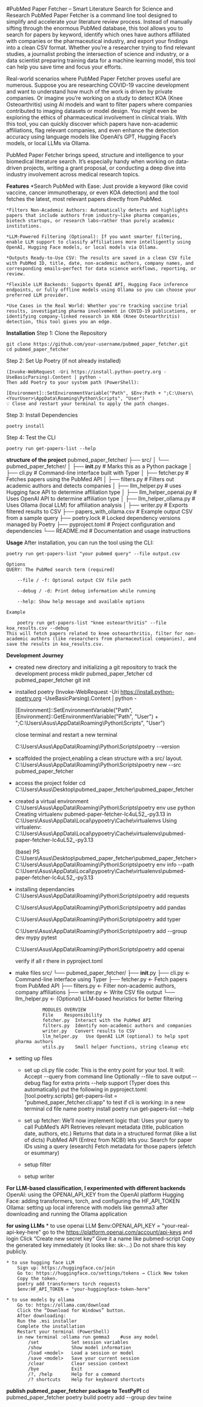 #PubMed Paper Fetcher – Smart Literature Search for Science and Research
PubMed Paper Fetcher is a command line tool designed to simplify and accelerate your literature review process. Instead of manually sifting through the enormous PubMed database, this tool allows you to search for papers by keyword, identify which ones have authors affiliated with companies or the pharmaceutical industry, and export your findings into a clean CSV format. Whether you’re a researcher trying to find relevant studies, a journalist probing the intersection of science and industry, or a data scientist preparing training data for a machine learning model, this tool can help you save time and focus your efforts.

Real-world scenarios where PubMed Paper Fetcher proves useful are numerous. Suppose you are researching COVID-19 vaccine development and want to understand how much of the work is driven by private companies. Or imagine you’re working on a study to detect KOA (Knee Osteoarthritis) using AI models and want to filter papers where companies contributed to imaging datasets or model design. You might even be exploring the ethics of pharmaceutical involvement in clinical trials. With this tool, you can quickly discover which papers have non-academic affiliations, flag relevant companies, and even enhance the detection accuracy using language models like OpenAI’s GPT, Hugging Face’s models, or local LLMs via Ollama.

PubMed Paper Fetcher brings speed, structure and intelligence to your biomedical literature search. It’s especially handy when working on data-driven projects, writing a grant proposal, or conducting a deep dive into industry involvement across medical research topics.


**Features**
    *Search PubMed with Ease: Just provide a keyword (like covid vaccine, cancer immunotherapy, or even KOA detection) and the tool fetches the latest, most relevant papers directly from PubMed.

    *Filters Non-Academic Authors: Automatically detects and highlights papers that include authors from industry—like pharma companies, biotech startups, or research labs—rather than purely academic institutions.

    *LLM-Powered Filtering (Optional): If you want smarter filtering, enable LLM support to classify affiliations more intelligently using OpenAI, Hugging Face models, or local models via Ollama.

    *Outputs Ready-to-Use CSV: The results are saved in a clean CSV file with PubMed ID, title, date, non-academic authors, company names, and corresponding emails—perfect for data science workflows, reporting, or review.

    *Flexible LLM Backends: Supports OpenAI API, Hugging Face inference endpoints, or fully offline models using Ollama so you can choose your preferred LLM provider.

    *Use Cases in the Real World: Whether you're tracking vaccine trial results, investigating pharma involvement in COVID-19 publications, or identifying company-linked research in KOA (Knee Osteoarthritis) detection, this tool gives you an edge.

**Installation**
Step 1: Clone the Repository

    git clone https://github.com/your-username/pubmed_paper_fetcher.git
    cd pubmed_paper_fetcher
Step 2: Set Up Poetry (if not already installed)

    (Invoke-WebRequest -Uri https://install.python-poetry.org -UseBasicParsing).Content | python -
    Then add Poetry to your system path (PowerShell):

    [Environment]::SetEnvironmentVariable("Path", $Env:Path + ";C:\Users\<YourUser>\AppData\Roaming\Python\Scripts", "User")
    💡 Close and restart your terminal to apply the path changes.

Step 3: Install Dependencies

    poetry install

Step 4: Test the CLI

    poetry run get-papers-list --help


**structure of the project**
    pubmed_paper_fetcher/
    ├── src/
    │   └── pubmed_paper_fetcher/
    │       ├── __init__.py               # Marks this as a Python package
    │       ├── cli.py                    # Command-line interface built with Typer
    │       ├── fetcher.py                # Fetches papers using the PubMed API
    │       ├── filters.py                # Filters out academic authors and detects companies
    │       ├── llm_helper.py             # uses Hugging face API to determine affiliation type
    │       ├── llm_helper_openai.py      # Uses OpenAI API to determine affiliation type
    │       ├── llm_helper_ollama.py      # Uses Ollama (local LLM) for affiliation analysis
    │       ├── writer.py                 # Exports filtered results to CSV
    ├── papers_with_ollama.csv            # Example output CSV from a sample query
    ├── poetry.lock                       # Locked dependency versions managed by Poetry
    ├── pyproject.toml                    # Project configuration and dependencies
    └── README.md                         # Documentation and usage instructions


**Usage**
After installation, you can run the tool using the CLI:

    poetry run get-papers-list "your pubmed query" --file output.csv
    
    Options
    QUERY: The PubMed search term (required)

        --file / -f: Optional output CSV file path

        --debug / -d: Print debug information while running

        --help: Show help message and available options

    Example

        poetry run get-papers-list "knee osteoarthritis" --file koa_results.csv --debug
    This will fetch papers related to knee osteoarthritis, filter for non-academic authors (like researchers from pharmaceutical companies), and save the results in koa_results.csv.



**Development Journey**
* created new directory and initializing a git   repository to track the development process
    mkdir pubmed_paper_fetcher
    cd pubmed_paper_fetcher
    git init

* installed poetry 
    (Invoke-WebRequest -Uri https://install.python-poetry.org -UseBasicParsing).Content | python -

    [Environment]::SetEnvironmentVariable("Path", [Environment]::GetEnvironmentVariable("Path", "User") + ";C:\Users\Asus\AppData\Roaming\Python\Scripts", "User")

    close terminal and restart a new terminal 

    C:\Users\Asus\AppData\Roaming\Python\Scripts\poetry --version

* scaffolded the project,enabling a clean structure with a src/ layout.
    C:\Users\Asus\AppData\Roaming\Python\Scripts\poetry new --src pubmed_paper_fetcher

* access the project folder
    cd C:\Users\Asus\Desktop\pubmed_paper_fetcher\pubmed_paper_fetcher

* created a virtual environment 
    C:\Users\Asus\AppData\Roaming\Python\Scripts\poetry env use python 
    Creating virtualenv pubmed-paper-fetcher-Ic4uL52_-py3.13 in C:\Users\Asus\AppData\Local\pypoetry\Cache\virtualenvs
    Using virtualenv: C:\Users\Asus\AppData\Local\pypoetry\Cache\virtualenvs\pubmed-paper-fetcher-Ic4uL52_-py3.13


    (base) PS C:\Users\Asus\Desktop\pubmed_paper_fetcher\pubmed_paper_fetcher> C:\Users\Asus\AppData\Roaming\Python\Scripts\poetry env info --path
    C:\Users\Asus\AppData\Local\pypoetry\Cache\virtualenvs\pubmed-paper-fetcher-Ic4uL52_-py3.13

* installing dependancies
    C:\Users\Asus\AppData\Roaming\Python\Scripts\poetry add requests

    C:\Users\Asus\AppData\Roaming\Python\Scripts\poetry add pandas

    C:\Users\Asus\AppData\Roaming\Python\Scripts\poetry add typer

    C:\Users\Asus\AppData\Roaming\Python\Scripts\poetry add --group dev mypy pytest

    C:\Users\Asus\AppData\Roaming\Python\Scripts\poetry add openai

    verify if all r there in pyproject.toml 

* make files
    src/
    └── pubmed_paper_fetcher/
        ├── __init__.py
        ├── cli.py                  ← Command-line interface using Typer
        ├── fetcher.py              ← Fetch papers from PubMed API
        ├── filters.py              ← Filter non-academic authors, company affiliations
        ├── writer.py               ← Write CSV file output
        └── llm_helper.py           ← (Optional) LLM-based heuristics for better filtering


                MODULES OVERVIEW
                File	Responsibility
                fetcher.py	Interact with the PubMed API
                filters.py	Identify non-academic authors and companies
                writer.py	Convert results to CSV
                llm_helper.py	Use OpenAI LLM (optional) to help spot pharma authors
                utils.py	Small helper functions, string cleanup etc


* setting up files

    * set up cli.py file code:
        This is the entry point for your tool. It will:
            Accept --query from command line
            Optionally --file to save output
            --debug flag for extra prints
            --help support (Typer does this automatically)
        put the following in pyproject.toml:
            [tool.poetry.scripts]
            get-papers-list = "pubmed_paper_fetcher.cli:app"
        to test if cli is working:
            in a new terminal 
                cd file name 
                poetry install
                poetry run get-papers-list --help

    * set up fetcher:
        We’ll now implement logic that:
            Uses your query to call PubMed’s API
            Retrieves relevant metadata (title, publication date, authors, etc.)
            Returns that data in a structured format (like a list of dicts)
        PubMed API (Entrez from NCBI) lets you:
        Search for paper IDs using a query (esearch)
        Fetch metadata for those papers (efetch or esummary)

    * setup filter 

    * setup writer


**For LLM-based classification, I experimented with different backends**
    OpenAI: using the OPENAI_API_KEY from the OpenAI platform
    Hugging Face: adding transformers, torch, and configuring the HF_API_TOKEN
    Ollama: setting up local inference with models like gemma3 after downloading and running the Ollama application

**for using LLMs**
    * to use openai LLM 
        $env:OPENAI_API_KEY = "your-real-api-key-here"
        go to the  https://platform.openai.com/account/api-keys and login 
        Click “Create new secret key”
        Give it a name like pubmed-script
        Copy the generated key immediately (it looks like: sk-...)
        Do not share this key publicly.

    * to use hugging face LLM
        Sign up: https://huggingface.co/join
        Go to: https://huggingface.co/settings/tokens → Click New token
        Copy the token.
        poetry add transformers torch requests
        $env:HF_API_TOKEN = "your-huggingface-token-here"

    * to use models by ollama
        Go to: https://ollama.com/download
        Click the “Download for Windows” button.
        After downloading:
        Run the .msi installer
        Complete the installation
        Restart your terminal (PowerShell)
        in new terminal :ollama run gemma3    #use any model
            /set            Set session variables
            /show           Show model information
            /load <model>   Load a session or model
            /save <model>   Save your current session
            /clear          Clear session context
            /bye            Exit
            /?, /help       Help for a command
            /? shortcuts    Help for keyboard shortcuts

**publish pubmed_paper_fetcher package to TestPyPI**
cd pubmed_paper_fetcher
poetry build
poetry add --group dev twine

